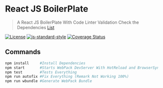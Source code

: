 # React JS BoilerPlate

> A React JS BoilerPlate With Code Linter Validation Check the Dependencies [List](md/dependencies.md)

[![License][license-image]][license-url]
[![js-standard-style][standard-image]][standard-url]
[![Coverage Status](https://coveralls.io/repos/github/SauloNunes/reactjs-boilerplate/badge.svg?branch=master)](https://coveralls.io/github/SauloNunes/reactjs-boilerplate?branch=master)

## Commands

```sh
npm install     #Install Dependencies
npm start       #Starts WebPack DevServer With HotReload and BrowserSync
npm test        #Tests Everything
npm run autofix #Fix Everything (Remark Not Working 100%)
npm run wbundle #Generate WebPack Bundle
```

[license-image]: https://img.shields.io/github/license/SauloNunes/reactjs-boilerplate

[license-url]: https://github.com/SauloNunes/reactjs-boilerplate/blob/master/LICENSE

[standard-image]: https://img.shields.io/badge/code%20style-standard-brightgreen.svg

[standard-url]: https://github.com/standard/standard
